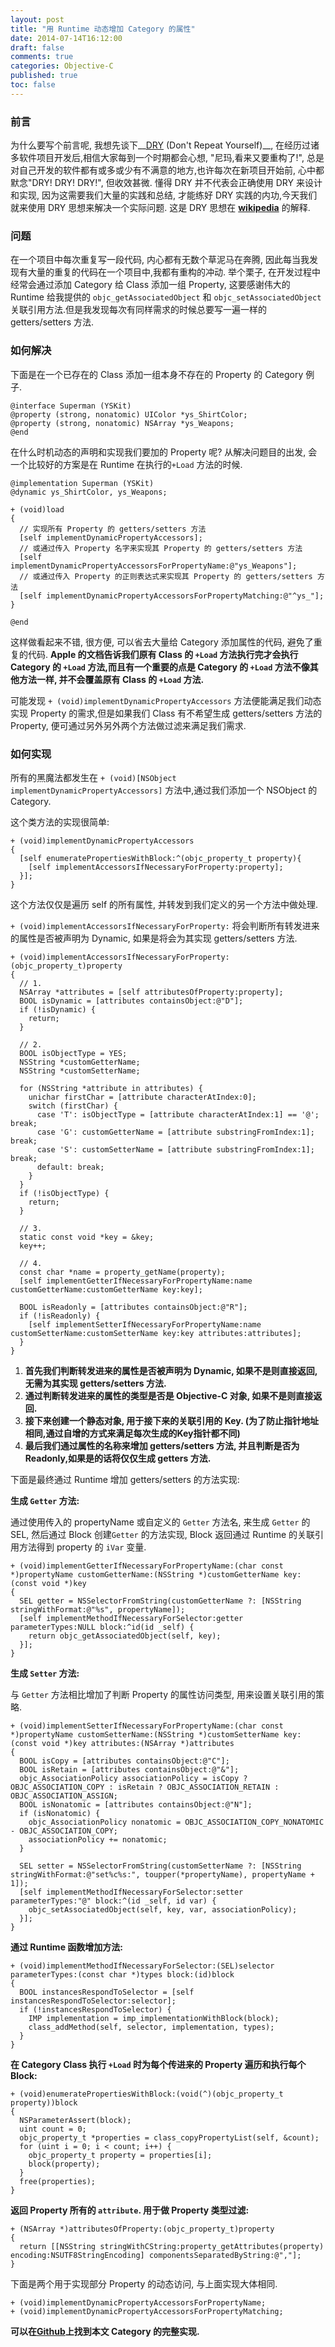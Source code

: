 ```yaml
---
layout: post
title: "用 Runtime 动态增加 Category 的属性"
date: 2014-07-14T16:12:00
draft: false
comments: true
categories: Objective-C
published: true
toc: false
---
```


### 前言
为什么要写个前言呢, 我想先谈下__[DRY][DRY] (Don't Repeat Yourself)__, 在经历过诸多软件项目开发后,相信大家每到一个时期都会心想, "尼玛,看来又要重构了!", 总是对自己开发的软件都有或多或少有不满意的地方,也许每次在新项目开始前, 心中都默念"DRY! DRY! DRY!", 但收效甚微. 懂得 DRY 并不代表会正确使用 DRY 来设计和实现, 因为这需要我们大量的实践和总结, 才能练好 DRY 实践的内功,今天我们就来使用 DRY 思想来解决一个实际问题. 这是 DRY 思想在 __[wikipedia][DRY]__ 的解释.
<!-- more -->

### 问题
在一个项目中每次重复写一段代码, 内心都有无数个草泥马在奔腾, 因此每当我发现有大量的重复的代码在一个项目中,我都有重构的冲动.
举个栗子, 在开发过程中经常会通过添加 Category 给 Class 添加一组 Property, 这要感谢伟大的 Runtime 给我提供的 `objc_getAssociatedObject` 和 `objc_setAssociatedObject` 关联引用方法.但是我发现每次有同样需求的时候总要写一遍一样的 getters/setters 方法.

### 如何解决
下面是在一个已存在的 Class 添加一组本身不存在的 Property 的 Category 例子.

``` objc
@interface Superman (YSKit)
@property (strong, nonatomic) UIColor *ys_ShirtColor;
@property (strong, nonatomic) NSArray *ys_Weapons;
@end
```
在什么时机动态的声明和实现我们要加的 Property 呢? 从解决问题目的出发, 会一个比较好的方案是在 Runtime 在执行的`+Load` 方法的时候.

``` objc
@implementation Superman (YSKit)
@dynamic ys_ShirtColor, ys_Weapons;

+ (void)load
{
  // 实现所有 Property 的 getters/setters 方法
  [self implementDynamicPropertyAccessors];
  // 或通过传入 Property 名字来实现其 Property 的 getters/setters 方法
  [self implementDynamicPropertyAccessorsForPropertyName:@"ys_Weapons"];
  // 或通过传入 Property 的正则表达式来实现其 Property 的 getters/setters 方法
  [self implementDynamicPropertyAccessorsForPropertyMatching:@"^ys_"];
}

@end
```

这样做看起来不错, 很方便, 可以省去大量给 Category 添加属性的代码, 避免了重复的代码. __Apple 的文档告诉我们原有 Class 的 `+Load` 方法执行完才会执行 Category 的 `+Load` 方法,而且有一个重要的点是 Category 的 `+Load` 方法不像其他方法一样, 并不会覆盖原有 Class 的 `+Load` 方法.__

可能发现 `+ (void)implementDynamicPropertyAccessors` 方法便能满足我们动态实现 Property 的需求,但是如果我们 Class 有不希望生成 getters/setters 方法的 Property, 便可通过另外另外两个方法做过滤来满足我们需求.

### 如何实现

所有的黑魔法都发生在 `+ (void)[NSObject implementDynamicPropertyAccessors]` 方法中,通过我们添加一个 NSObject 的 Category.

这个类方法的实现很简单:

``` objc
+ (void)implementDynamicPropertyAccessors
{
  [self enumeratePropertiesWithBlock:^(objc_property_t property){
    [self implementAccessorsIfNecessaryForProperty:property];
  }];
}
```

这个方法仅仅是遍历 self 的所有属性, 并转发到我们定义的另一个方法中做处理.

`+ (void)implementAccessorsIfNecessaryForProperty:` 将会判断所有转发进来的属性是否被声明为 Dynamic, 如果是将会为其实现 getters/setters 方法.

``` objc
+ (void)implementAccessorsIfNecessaryForProperty:(objc_property_t)property
{
  // 1.
  NSArray *attributes = [self attributesOfProperty:property];
  BOOL isDynamic = [attributes containsObject:@"D"];
  if (!isDynamic) {
    return;
  }

  // 2.
  BOOL isObjectType = YES;
  NSString *customGetterName;
  NSString *customSetterName;

  for (NSString *attribute in attributes) {
    unichar firstChar = [attribute characterAtIndex:0];
    switch (firstChar) {
      case 'T': isObjectType = [attribute characterAtIndex:1] == '@'; break;
      case 'G': customGetterName = [attribute substringFromIndex:1]; break;
      case 'S': customSetterName = [attribute substringFromIndex:1]; break;
      default: break;
    }
  }
  if (!isObjectType) {
    return;
  }

  // 3.
  static const void *key = &key;
  key++;

  // 4.
  const char *name = property_getName(property);
  [self implementGetterIfNecessaryForPropertyName:name customGetterName:customGetterName key:key];

  BOOL isReadonly = [attributes containsObject:@"R"];
  if (!isReadonly) {
    [self implementSetterIfNecessaryForPropertyName:name customSetterName:customSetterName key:key attributes:attributes];
  }
}
```

1. __首先我们判断转发进来的属性是否被声明为 Dynamic, 如果不是则直接返回, 无需为其实现 getters/setters 方法.__
2. __通过判断转发进来的属性的类型是否是 Objective-C 对象, 如果不是则直接返回.__
3. __接下来创建一个静态对象, 用于接下来的关联引用的 Key. (为了防止指针地址相同,通过自增的方式来满足每次生成的Key指针都不同)__
4. __最后我们通过属性的名称来增加 getters/setters 方法, 并且判断是否为 Readonly,如果是的话将仅仅生成 getters 方法.__

下面是最终通过 Runtime 增加 getters/setters 的方法实现:

__生成 `Getter` 方法:__

通过使用传入的 propertyName 或自定义的 `Getter` 方法名, 来生成 `Getter` 的 SEL, 然后通过 Block 创建`Getter` 的方法实现, Block 返回通过 Runtime 的关联引用方法得到 property 的 `iVar` 变量.

``` objc
+ (void)implementGetterIfNecessaryForPropertyName:(char const *)propertyName customGetterName:(NSString *)customGetterName key:(const void *)key
{
  SEL getter = NSSelectorFromString(customGetterName ?: [NSString stringWithFormat:@"%s", propertyName]);
  [self implementMethodIfNecessaryForSelector:getter parameterTypes:NULL block:^id(id _self) {
    return objc_getAssociatedObject(self, key);
  }];
}
```
__生成 `Setter` 方法:__

与 `Getter` 方法相比增加了判断 Property 的属性访问类型, 用来设置关联引用的策略.

``` objc
+ (void)implementSetterIfNecessaryForPropertyName:(char const *)propertyName customSetterName:(NSString *)customSetterName key:(const void *)key attributes:(NSArray *)attributes
{
  BOOL isCopy = [attributes containsObject:@"C"];
  BOOL isRetain = [attributes containsObject:@"&"];
  objc_AssociationPolicy associationPolicy = isCopy ? OBJC_ASSOCIATION_COPY : isRetain ? OBJC_ASSOCIATION_RETAIN : OBJC_ASSOCIATION_ASSIGN;
  BOOL isNonatomic = [attributes containsObject:@"N"];
  if (isNonatomic) {
    objc_AssociationPolicy nonatomic = OBJC_ASSOCIATION_COPY_NONATOMIC - OBJC_ASSOCIATION_COPY;
    associationPolicy += nonatomic;
  }

  SEL setter = NSSelectorFromString(customSetterName ?: [NSString stringWithFormat:@"set%c%s:", toupper(*propertyName), propertyName + 1]);
  [self implementMethodIfNecessaryForSelector:setter parameterTypes:"@" block:^(id _self, id var) {
    objc_setAssociatedObject(self, key, var, associationPolicy);
  }];
}
```
__通过 Runtime 函数增加方法:__

``` objc
+ (void)implementMethodIfNecessaryForSelector:(SEL)selector parameterTypes:(const char *)types block:(id)block
{
  BOOL instancesRespondToSelector = [self instancesRespondToSelector:selector];
  if (!instancesRespondToSelector) {
    IMP implementation = imp_implementationWithBlock(block);
    class_addMethod(self, selector, implementation, types);
  }
}
```
__在 Category Class 执行 `+Load` 时为每个传进来的 Property 遍历和执行每个 Block:__

``` objc
+ (void)enumeratePropertiesWithBlock:(void(^)(objc_property_t property))block
{
  NSParameterAssert(block);
  uint count = 0;
  objc_property_t *properties = class_copyPropertyList(self, &count);
  for (uint i = 0; i < count; i++) {
    objc_property_t property = properties[i];
    block(property);
  }
  free(properties);
}
```
__返回 Property 所有的 `attribute`. 用于做 Property 类型过滤:__

``` objc
+ (NSArray *)attributesOfProperty:(objc_property_t)property
{
  return [[NSString stringWithCString:property_getAttributes(property) encoding:NSUTF8StringEncoding] componentsSeparatedByString:@","];
}
```

下面是两个用于实现部分 Property 的动态访问, 与上面实现大体相同.

``` objc
+ (void)implementDynamicPropertyAccessorsForPropertyName;
+ (void)implementDynamicPropertyAccessorsForPropertyMatching;
```

__可以在[Github][Category]上找到本文 Category 的完整实现.__




[DRY]:http://en.wikipedia.org/wiki/Don't_repeat_yourself
[Category]:https://github.com/youngshook/YSDynamicProperties

